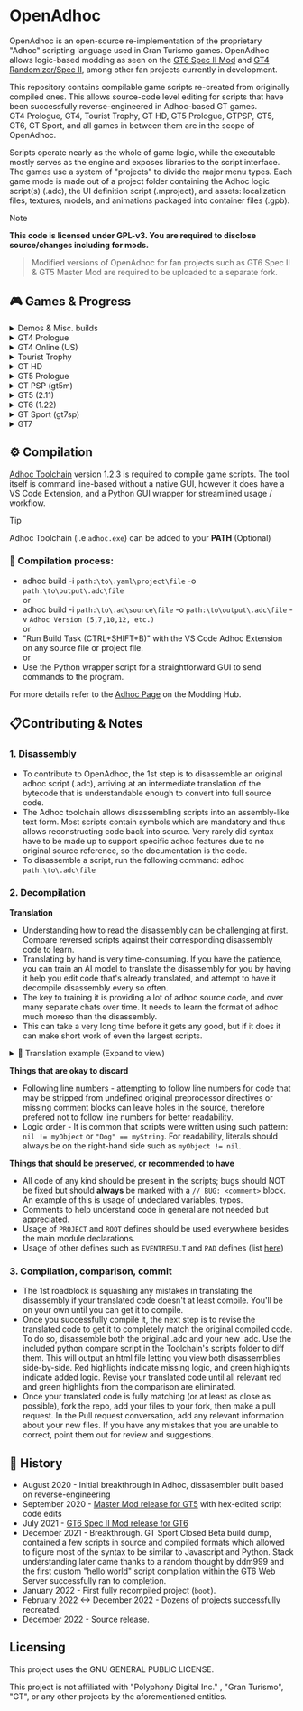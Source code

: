 
# OpenAdhoc
OpenAdhoc is an open-source re-implementation of the proprietary "Adhoc" scripting language used in Gran Turismo games. OpenAdhoc allows logic-based modding as seen on the [GT6 Spec II Mod](https://www.gtplanet.net/forum/threads/beta6-gt6-spec-ii-mod.399796/) and [GT4 Randomizer/Spec II](https://twitter.com/TheAdmiester/status/1658179881186779144), among other fan projects currently in development.

This repository contains compilable game scripts re-created from originally compiled ones. This allows source-code level editing for scripts that have been successfully reverse-engineered in Adhoc-based GT games.<br>
GT4 Prologue, GT4, Tourist Trophy, GT HD, GT5 Prologue, GTPSP, GT5, GT6, GT Sport, and all games in between them are in the scope of OpenAdhoc.<br>

Scripts operate nearly as the whole of game logic, while the executable mostly serves as the engine and exposes libraries to the script interface.
The games use a system of "projects" to divide the major menu types. Each game mode is made out of a project folder containing the Adhoc logic script(s) (.adc), the UI definition script (.mproject), and assets: localization files, textures, models, and animations packaged into container files (.gpb).

> [!NOTE]  
**This code is licensed under GPL-v3. You are required to disclose source/changes including for mods.**
>
> Modified versions of OpenAdhoc for fan projects such as GT6 Spec II & GT5 Master Mod are required to be uploaded to a separate fork.

## 🎮 Games & Progress

<details>
  <summary> Demos & Misc. builds </summary>

  <blockquote>

  <details>

  <summary> GT4 Prologue Era </summary>
  
  <blockquote>

  <details>

  <summary> GT4 Prologue Subaru Version </summary>
  
  <blockquote>

No progress.

  </blockquote></details>

  <details>

  <summary> GT4 Prologue E3 2003 </summary>
  
  <blockquote>

No progress.

  </blockquote></details>

  <details>

  <summary> GT4 Prius Trial Version </summary>
  
  <blockquote>

No progress.

  </blockquote></details>

  <details>

  <summary> GT Special Edition 2004 Geneva Edition </summary>
  
  <blockquote>

No progress.

  </blockquote></details>

  <details>

  <summary> GT Special Edition 2004 Toyota Demo </summary>
  
  <blockquote>

No progress.

  </blockquote></details>

  </blockquote></details>

  <details><summary> GT4 Era </summary><blockquote>
  <details>

  <summary> GT4 E3 2004 </summary>
  
  <blockquote>

No progress.

  </blockquote></details>

  <details>

  <summary> GT4 BMW 1 Series Virtual Drive </summary>
  
  <blockquote>

No progress.

  </blockquote></details>

  <details>

  <summary> GT4 Tokyo Game Show 2004 </summary>
  
  <blockquote>

No progress.

  </blockquote></details>

  <details>

  <summary> GT4 First Preview </summary>
  
  <blockquote>

No progress.

  </blockquote></details>

  <details>

  <summary> GT4 - Mazda MX-5 Edition Demo </summary>
  
  <blockquote>

No progress.

  </blockquote></details>
  </blockquote></details>

  <details>
  <summary> Tourist Trophy Era </summary>
  <blockquote>

  <details>

  <summary> Tourist Trophy Store Demo </summary>
  
  <blockquote>

No progress.

  </blockquote></details>

  </blockquote>
  </details>

  <details>
  <summary> GT HD Era </summary>
  <blockquote>

 <details>

  <summary> GT HD E3 2006 </summary>
  
  <blockquote>

No progress.

  </blockquote></details>

  <details>

  <summary> GT HD Tokyo Game Show 2006 </summary>
  
  <blockquote>

No progress.

  </blockquote></details>

  <details>

  <summary> GT HD Premium Subaru Impreza Rally Car '99 </summary>
  
  <blockquote>

No progress.

  </blockquote></details>

  <details>

  <summary> GT HD Le Mans 2007 </summary>
  
  <blockquote>

No progress.

  </blockquote></details>

  <details>

  <summary> GT HD Nissan Xanavi Nismo Z </summary>
  
  <blockquote>

No progress.

  </blockquote></details>

  <details>

  <summary> GT HD "Wedding Version" </summary>
  
  <blockquote>

No progress.

  </blockquote></details>
  </blockquote>
  </details>

  <details>
  <summary> GT5 Prologue Era </summary>
  <blockquote>

  <details>

  <summary> GT5P Games Convention 2007 </summary>
  
  <blockquote>

No progress.

  </blockquote></details>

  <details>

  <summary> GT5P Tokyo Games Show 2007 </summary>
  
  <blockquote>

No progress.

  </blockquote></details>

  <details>

  <summary> GT5P Tokyo Motor Show 2007 </summary>
  
  <blockquote>

No progress.

  </blockquote></details>

  <details>

  <summary> GT5P Free Trial Version </summary>
  
  <blockquote>

No progress.

  </blockquote></details>

  <details>

  <summary> GT5P Spec-I (December '07 JP release) </summary>
  
  <blockquote>

No progress.

  </blockquote></details>

  <details>

  <summary> GT5P Spec II Nürburgring Special Edition 2008 </summary>
  
  <blockquote>

No progress.

  </blockquote></details>

  <details>

  <summary> GT5P Games Convention 2008 </summary>
  
  <blockquote>

No progress.

  </blockquote></details>

  <details>

  <summary> GT5P Special Event Version GT by Citroën </summary>
  
  <blockquote>

No progress.

  </blockquote></details>

  <details>

  <summary> GT5P DOME S102 '08 </summary>
  
  <blockquote>

No progress.

  </blockquote></details>

  <details>

  <summary> GT5P Le Mans Special Edition '09 </summary>
  
  <blockquote>

No progress.

  </blockquote></details>
  
  </blockquote>
  </details>

  <details>
  <summary> GT PSP Era </summary>
  <blockquote>
    
  <details>

  <summary> GT PSP E3 2009 </summary>
  
  <blockquote>

No progress.

  </blockquote></details>

  <details>

  <summary> GT PSP E3 2009 </summary>
  
  <blockquote>

No progress.

  </blockquote></details>

  <details>

  <summary> GT PSP Gamescom 2009 </summary>
  
  <blockquote>

No progress.

  </blockquote></details>

  <details>

  <summary> GT PSP Tokyo Games Show 2009 </summary>
  
  <blockquote>

No progress.

  </blockquote></details>
  
  </blockquote>
  </details>

  <details>
  <summary> GT5 Era </summary>
  <blockquote>

  <details>

  <summary> GT5 Gamescom 2009 </summary>
  
  <blockquote>

No progress.

  </blockquote></details>

  <details>

  <summary> GT5 Tokyo Games Show 2009 </summary>
  
  <blockquote>

No progress.

  </blockquote></details>

  <details>

  <summary> GT5 Tokyo Motor Show 2009 </summary>
  
  <blockquote>

No progress.

  </blockquote></details>

  <details>

  <summary> GT5 Time Trial Challenge </summary>
  
  <blockquote>

No progress.

  </blockquote></details>

  <details>

  <summary> GT5 CES Demo </summary>
  
  <blockquote>

No progress.

  </blockquote></details>

  <details>

  <summary> GT5 SLS Demo </summary>
  
  <blockquote>

No progress.

  </blockquote></details>

  <details>

  <summary> GT5 Nür 2010 Demo </summary>
  
  <blockquote>

No progress.

  </blockquote></details>

  <details>

  <summary> GT5 24 Heures du Mans Demo </summary>
  
  <blockquote>

No progress.

  </blockquote></details>

  <details>

  <summary> GT5 E3 2010 Demo </summary>
  
  <blockquote>

No progress.

  </blockquote></details>

  <details>

  <summary> GT5 Kiosk Demo </summary>
  
  <blockquote>

No progress.

  </blockquote></details>

  <details>

  <summary> GT5 Gamescom 2010 </summary>
  
  <blockquote>

No progress.

  </blockquote></details>

  <details>

  <summary> GT5 Tokyo Games Show 2010 </summary>
  
  <blockquote>

No progress.

  </blockquote></details>

  <details>

  <summary> GT5 QA Build </summary>
  
  <blockquote>

No progress.

  </blockquote></details>

  <details>

  <summary> GT Academy 2012 </summary>
  
  <blockquote>

No progress.

  </blockquote></details>
  
  </blockquote>
  </details>

  <details>
  <summary> GT6 Era </summary>
  <blockquote>

  <details>

  <summary> GT Academy 2013 </summary>
  
  <blockquote>

No progress.

  </blockquote></details>

  <details>

  <summary> GT E3 2013 </summary>
  
  <blockquote>

No progress.

  </blockquote></details>

  <details>

  <summary> GT6 Gamescom 2013 </summary>
  
  <blockquote>

No progress.

  </blockquote></details>

  <details>

  <summary> GT6 Tokyo Games Show 2013 </summary>
  
  <blockquote>

No progress.

  </blockquote></details>

  <details>

  <summary> GT6 Toyota S-FR Build </summary>
  
  <blockquote>

No progress.

  </blockquote></details>
  
  </blockquote>
  </details>

  <details>
  <summary> GT Sport Era </summary>
  <blockquote>

  <details>

  <summary> GT Sport E3 2016 </summary>
  
  <blockquote>

No progress.

  </blockquote></details>

  <details>

  <summary> GT Sport Gamescom 2016 </summary>
  
  <blockquote>

No progress.

  </blockquote></details>

  <details>

  <summary> GT Sport Essen Motorshow Demo </summary>
  
  <blockquote>

No progress.

  </blockquote></details>

  <details>

  <summary> GT Sport Closed Beta Test Version </summary>
  
  <blockquote>

No progress.

  </blockquote></details>

  <details>

  <summary> GT Sport Open Beta </summary>
  
  <blockquote>

No progress.

  </blockquote></details>

  <details>

  <summary> GT Sport MEGAWEB GR ZONE </summary>
  
  <blockquote>

No progress.

  </blockquote></details>

  <details>

  <summary> GT Sport TGS2017 VR Support </summary>
  
  <blockquote>

No progress.

  </blockquote></details>
  
  </blockquote>
  </details>

  </blockquote>

</details>

<details>
  <summary>GT4 Prologue</summary>

### GT4 Prologue
Adhoc Version: 5<br>
GT4 Prologue scripts have PS2ZIP compression applied to them, creating a roadblock for modding purposes.<br>
Regardless, it is posslble to decompress them with [PDTools.Compression](https://github.com/Nenkai/PDTools/tree/master/PDTools.Compression) and dissassemble for reverse-engineering.<br>
There are 11 projects.<br>
No progress has been made currently.
  
|          Name          | Completed |                                     Purpose                                      | 
|------------------------|-----------|----------------------------------------------------------------------------------|
| language               |    ❌️     |                                                                                  |
| memcard                |    ❌️     |                                                                                  |
| option                 |    ❌️     |                                                                                  |
| option2                |    ❌️     |                                                                                  |
| prize                  |    ❌️     |                                                                                  |
| prologue               |    ❌️     |                                                                                  |
| prologue_arcade        |    ❌️     |                                                                                  |
| prologue_opening       |    ❌️     |                                                                                  |
| quick                  |    ❌️     |                                                                                  |
| quick-arcade           |    ❌️     |                                                                                  |
| GT4Application         |    ❌️    | Initializer and Config Script loader / re-loader                                  |

</details>

<details>
  <summary>GT4 Online (US)</summary>

### GT4 Online (US)
Adhoc Version: 7 (v5-7 compatible)<br>
22 of 29 projects are completed and can be compiled.<br>
There are 2 collections of shared scripts (share and quick-share) that multiple projects use.<br>
There are 9 leftover projects from GT4P and GT4 that are not relevant.
  
|          Name          | Completed |                                     Purpose                                      | 
|------------------------|-----------|----------------------------------------------------------------------------------|
| arcade                 |    ✔️    | Arcade mode and all of its sub-menus                                             |
| boot                   |    ✔️    | Bootup, Language select, new game setup, initial intro movie                     |
| cursor                 |    ✔️    | Sets up cursor and dialog boxes                                                  |
| demo_movie             |    ✔️    | Intro when idle at main menu, and any movie that plays after completing event    |
| eyetoy                 |    ✔️    | Handles unlocking Nike Car when scanning GT Shirt with the Eyetoy accessory      |
| gtmode                 |    ✔️    | Gran Turismo Mode and all of its sub-menus                                       |
| labomode               |    ✔️    | Photo lab, Replay Theater, Load & Save Replay, Delete Replay/Film/Photo          |
| logger                 |    ✔️    | Replay Analyzer menu, accessed from various Pre-Race menus                       |
| message                |    ❌️    | Online mode message menu                                                         |
| network (GT4 Online)   |    ❌️    | Network Connection and Online mode login                                         |
| network (GT4 Retail)   |    ✔️    | Network Connection for LAN Battle mode. Returns to arcade project once established. Also contains some unused menu pages |
| online (GT4 Online)    |    ❌️    | Online mode                                                                      |
| option                 |    ✔️    | Game Options                                                                     |
| photo_save             |    ✔️    | Photo preview and save for Photo Drive                                           |
| photo_shoot            |    ❌️    | Photo mode camera menu, photo preview and save for Photo Travel                  |
| print                  |    ✔️    | Print menu, accessed from Photo Lab                                              |
| quick-arcade           |    ✔️    | Arcade mode Single Race Pre-Race menu                                            |
| quick-championship     |    ❌️    | GT Mode Championship Pre-Race menu                                               |
| quick-event            |    ❌️    | GT Mode Single Race, Practice, and Family Cup Pre-Race menu                      |
| quick-freerun          |    ✔️    | GT Mode Photo Drive Pre-Race menu                                                |
| quick-license          |    ✔️    | GT Mode License test Pre-Race menu                                               |
| quick-mission          |    ✔️    | GT Mode Mission Pre-Race menu                                                    |
| quick-mt               |    ✔️    | GT Mode Power & Speed Pre-Race menu                                              |
| quick-online           |    ✔️    | Online Mode Pre-Race menu                                                        |
| quick-practice         |    ✔️    | GT Mode Track Meet Pre-Race menu                                                 |
| quick-tt               |    ✔️    | Arcade Mode Time Trial Pre-Race menu                                             |
| setting                |    ✔️    | Car Setting menu and all of its sub-menus (Change parts and tuning sliders)      |
| slide                  |    ❌️    | Slideshow mode                                                                   |
| GT4Application         |    ✔️    | Initializer and Config Script loader / re-loader                                 |
| --------               | ----     | ---- Stub projects: ----                                                         |
| event                  |    ✔️    | Unused project that appears to be a mode used on demo setups for public events. Seems non-functional. |
| ranking                |    ✔️    | Online leaderboards, accessed from Event project                                 |
| online (GT4 Retail)    |    ❌️    | An earlier and unused implementation of online mode, works similarly to GT4 Online's version |
| language               |    ✔️    | Leftover from GT4P's language select. Contains more language options, appears to be a dev version |
| list_box               |    ✔️    | Leftover from GT4P's Save/Delete Replay menu. Possibly contains framework for an unused save icon customizer |
| memcard                |    ✔️    | GT4P leftover                                                                    |
| option2                |    ✔️    | GT4P leftover                                                                    |
| option3                |    ✔️    | GT4P leftover                                                                    |
| quick                  |    ✔️    | GT4P leftover                                                                    |

</details>

<details>
  <summary>Tourist Trophy</summary>

### Tourist Trophy
Adhoc Version: 7<br>
  There are 22 projects.<br>
  There are 2 collections of shared scripts (share and quick-share) that multiple projects use.<br>
  No progress has been made currently.

|          Name          | Completed |                                     Purpose                                      | 
|------------------------|-----------|----------------------------------------------------------------------------------|
| arcade                 |    ❌️    | Arcade mode and all of its sub-menus                                             |
| bestshot               |    ❌️    |                                                                                  |
| boot                   |    ❌️    | Bootup, new game setup, initial intro movie                                      |
| cursor                 |    ❌️    | Sets up cursor and dialog boxes                                                  |
| demo_movie             |    ❌️    | Intro when idle at main menu, and any movie that plays after completing event    |
| labomode               |    ❌️    | Photo lab, Replay Theater, Load & Save Replay, Delete Replay/Film/Photo          |
| option                 |    ❌️    | Game Options                                                                     |
| photo_save             |    ❌️    | Photo mode                                                                       |
| print                  |    ❌️    |                                                                                  |
| quick-arcade           |    ❌️    |                                                                                  |
| quick-challenge        |    ❌️    |                                                                                  |
| quick-championship     |    ❌️    |                                                                                  |
| quick-event            |    ❌️    |                                                                                  |
| quick-freerun          |    ❌️    |                                                                                  |
| quick-license          |    ❌️    |                                                                                  |
| quick-photo            |    ❌️    |                                                                                  |
| quick-practice         |    ❌️    |                                                                                  |
| quick-tt               |    ❌️    |                                                                                  |
| setting                |    ❌️    | Bike Setting menu and all of its sub-menus (Change parts and tuning sliders)     |
| slide                  |    ❌️    | Slideshow mode                                                                   |
| ttmode                 |    ❌️    | Tourist Trophy mode and all of its sub-menus                                     |
| GT4Application         |    ❌️    | Initializer and Config Script loader / re-loader                                 |
</details>

<details>
  <summary>GT HD</summary>

### GT HD
  Adhoc Version: 10 (v8-10 compatible)<br>
  There are 7 projects.<br>
  There are 2 collections of shared scripts (share and quick-share) that multiple projects use.<br>
  No progress has been made currently.

|          Name          | Completed |                                     Purpose                                      |
|------------------------|-----------|----------------------------------------------------------------------------------|
| boot                   |    ❌️    |                                                                                  |
| cursor                 |    ❌️    |                                                                                  |
| demo_movie             |    ❌️    |                                                                                  |
| option                 |    ❌️    |                                                                                  |
| quick-arcade           |    ❌️    |                                                                                  |
| trial                  |    ❌️    |                                                                                  |
| GT4Application         |    ❌️    | Initializer and Config Script loader / re-loader                                 |
</details>

<details>
  <summary>GT5 Prologue</summary>

### GT5 Prologue
  Adhoc Version: 10<br>
  No progress has been made currently.
</details>

<details>
  <summary>GT PSP (gt5m)</summary>

### GT PSP (gt5m)
  Adhoc Version: 12<br>
  All projects and scripts fully reversed by pez2k ✔️<br>
  Adhoc code is identical for all regions and revisions.
</details>

<details>
  <summary>GT5 (2.11)</summary>
  
### GT5
Adhoc Version: 12<br>
GT5 2.11 is prefered over 2.17 due to 2.12<->2.17 having no extra content, and mainly patches exploits/server use and other minor things.

|          Name          | Completed |                                     Purpose                                      | 
|------------------------|-----------|----------------------------------------------------------------------------------|
| main                   |    ✔️    | Initial Bootstrap & Utils before `boot`                                          |
| arcade                 |    ✔️    | Arcade Mode                                                                      |
| academy                |    ❌    | N/A                                                                              |
| boot                   |    ✔️    | Boot Project (logic is in bootstrap scripts)                                     |
| concept                |    ❌    | N/A                                                                              |
| config                 |    ❌    | N/A                                                                              |
| cursor                 |    ❌    | N/A                                                                              |
| demo_movie             |    ❌    | N/A                                                                              |
| dialog                 |    ❌    | N/A                                                                              |
| gps_replay             |    ❌    | N/A                                                                              |
| gtauto                 |    ❌    | N/A                                                                              |
| gtmode                 |    ❌    | N/A                                                                              |
| gttop                  |    ✔️    | Main Menu                                                                        |
| gttv                   |    ❌    | N/A                                                                              |
| gttv2                  |    ❌    | N/A                                                                              |
| leavedemo              |    ❌    | N/A                                                                              |
| manual                 |    ❌    | N/A                                                                              |
| multimonitor           |    ❌    | N/A                                                                              |
| museum                 |    ❌    | N/A                                                                              |
| news                   |    ❌    | N/A                                                                              |
| online                 |    ❌    | N/A                                                                              |
| online_bspec           |    ❌    | N/A                                                                              |
| option                 |    ❌    | N/A                                                                              |
| photo                  |    ❌    | N/A                                                                              |
| play_movie             |    ❌    | N/A                                                                              |
| race                   |    ❌    | N/A                                                                              |
| race_*                 |    ❌    | N/A                                                                              |
| ranking                |    ❌    | N/A                                                                              |
| rcvtst                 |    ❌    | N/A                                                                              |
| setting                |    ❌    | N/A                                                                              |
| ui_kit                 |    ❌    | N/A                                                                              |
| user_profile           |    ❌    | N/A                                                                              |
| user_profile_driver    |    ❌    | N/A                                                                              |

---

</details>

<details>
  <summary>GT6 (1.22)</summary>
  
### GT6
  Adhoc Version: 12<br>
  26 of 49 projects are completed and can be compiled
  
|          Name          | Completed |                                     Purpose                                      | 
|------------------------|-----------|----------------------------------------------------------------------------------|
| main                   |    ✔️    | Initial Bootstrap & Utils before `boot`                                          |
| arcade                 |    ✔️    | Arcade Mode                                                                      |
| boot                   |    ✔️    | Boot Process handling (Game Start to main project i.e `gtmode` or `dev_runviewer`|
| config                 |    ✔️    | Game Save Nodes Creation                                                         |
| community              |    ✔️    | Community/Online Features Menu (Clubs, TimeLine, Bbs, etc)                       |
| cursor                 |    ✔️    | Cursor handling & Top Menu                                                       |
| datalogger             |    ❌    | Car Data Logger Menu                                                             |
| dev_design_work        |    ✔️    | UI Showcasing (1.00)                                                             |
| dev_runviewer          |    ✔️    | Developer Tools                                                                  |
| dev_sound              |    ✔️    | Sound Engineering Develop Tools                                                  |
| dev_test_sequence      |    ❌    | Unknown Dev Tools                                                                |
| develop                |    ✔️    | Cheat/QA Menu for `gtmode`                                                       |
| dialog                 |    ❌    | UI Components for Dialogs                                                        |
| event_setting          |    ❌    | Settings Menu for Editing Lobby Options                                          |
| garage                 |    ✔️    | Garage Manager                                                                   |
| gps_replay             |    ❌    | GPS Replay                                                                       |
| gtmode                 |    ✔️    | GT Mode. Everything before loading into an event/race.                           |
| gtauto                 |    ✔️    | GT Auto                                                                          |
| gttv                   |    ❌    | Stub Leftover from GT5                                                           |
| leavedemo              |    ✔️    | Idle demonstration project                                                       |
| manual                 |    ✔️    | Manual Menu & Credits                                                            |
| multimonitor           |    ✔️    | Multimonitor Handler Project                                                     |
| option                 |    ✔️    | Game Settings Menu                                                               |
| photo                  |    ✔️    | Photo Mode Handler                                                               |
| play_movie             |    ✔️    | Intro Movie Player Project                                                       |
| race                   |    ✔️    | Main Race Project & Base                                                         |
| race_arcade_style      |    ❌    | Sierra Time Rally game mode plugin                                               |
| race_course_edit       |    ❌    | Custom Track Test & Uploader game mode plugin                                    |
| race_drag              |    ❌    | Left-over Drag game mode plugin                                                  |
| race_drift             |    ❌    | Drift game mode plugin                                                           |
| race_freerun           |    ✔️    | Free-Run game mode plugin                                                        |
| race_license           |    ✔️    | License game mode plugin                                                         |
| race_mission           |    ✔️    | Mission game mode plugin                                                         |
| race_online_drift      |    ❌    | Seasonal Drift Event game mode plugin                                            |
| race_online_event      |    ❌    | Online Quickmatch Event game mode plugin                                         |
| race_online_room       |    ✔️    | Online Lobby game mode plugin                                                    |
| race_online_single     |    ❌    | Seasonal Event game mode plugin                                                  |
| race_online_timeattack |    ❌    | Seasonal Time Trial game mode plugin                                             |
| race_single            |    ❌    | Event game mode plugin                                                           |
| race_split             |    ❌    | Split-Screen game mode plugin                                                    |
| race_tutorial          |    ❌    | Tutorial game mode plugin                                                        |
| race_timeattack        |    ✔️    | Time Trial game mode plugin                                                      |
| ranking                |    ❌    | Rankings/Leaderboard Handler Project                                             |
| setting                |    ❌    | Car Parameters/Tuning Menu                                                       |
| ui_kit                 |    ✔️    | Generic UI Components Project                                                    |
| ui_kit_sub             |    ❌    | Unknown                                                                          |
| vision_gt              |    ❌    | Vision GT Menu                                                                   |
</details>

<details>
  <summary>GT Sport (gt7sp)</summary>

### GT Sport (gt7sp)
  Adhoc Version: 12<br>
  Only the boot project (1.00) reversed.
</details>

<details>
  <summary>GT7</summary>

### GT7

  Out of scope. GT7 no longer uses Adhoc language and instead uses Swift (custom parser & compiler) which is then compiled to adhoc bytecode.
  <br>

> [!NOTE]
> Original bugs are left as is. You can find any the have been identified with the `// BUG` comments.
</details>

## ⚙️ Compilation

[Adhoc Toolchain](https://github.com/Nenkai/GTAdhocToolchain) version 1.2.3 is required to compile game scripts. 
The tool itself is command line-based without a native GUI, however it does have a VS Code Extension, and a Python GUI wrapper for streamlined usage / workflow.
> [!TIP]
Adhoc Toolchain (i.e `adhoc.exe`) can be added to your **PATH** (Optional)

### 🔧 Compilation process:
* adhoc build -i `path:\to\.yaml\project\file` -o `path:\to\output\.adc\file`<br>
or<br>
* adhoc build -i `path:\to\.ad\source\file` -o `path:\to\output\.adc\file` -v `Adhoc Version (5,7,10,12, etc.)`<br>
or<br>
* "Run Build Task (CTRL+SHIFT+B)" with the VS Code Adhoc Extension on any source file or project file.<br>
or<br>
* Use the Python wrapper script for a straightforward GUI to send commands to the program.

For more details refer to the [Adhoc Page](https://nenkai.github.io/gt-modding-hub/concepts/adhoc/adhoc/) on the Modding Hub.

## 📋Contributing & Notes

### 1. Disassembly
* To contribute to OpenAdhoc, the 1st step is to disassemble an original adhoc script (.adc), arriving at an intermediate translation of the bytecode that is understandable enough to convert into full source code.
* The Adhoc toolchain allows disassembling scripts into an assembly-like text form. Most scripts contain symbols which are mandatory and thus allows reconstructing code back into source. Very rarely did syntax have to be made up to support specific adhoc features due to no original source reference, so the documentation is the code.
* To disassemble a script, run the following command: adhoc `path:\to\.adc\file`<br>

### 2. Decompilation
**Translation**<br>
* Understanding how to read the disassembly can be challenging at first. Compare reversed scripts against their corresponding disassembly code to learn.
* Translating by hand is very time-consuming. If you have the patience, you can train an AI model to translate the disassembly for you by having it help you edit code that's already translated,
and attempt to have it decompile disassembly every so often.
* The key to training it is providing a lot of adhoc source code, and over many separate chats over time. It needs to learn the format of adhoc much moreso than the disassembly.
* This can take a very long time before it gets any good, but if it does it can make short work of even the largest scripts.<br>
<details>
  <summary> 📝 Translation example (Expand to view)</summary>

  Disassembly:<br>
  
1A4E| 118| 30| `FUNCTION_DEFINE - onActivate(context)`<br>
// *FUNCTION_DEFINE means we are beginning a new function. we write function onActivate(context) {*<br>
`> Instruction Count: 43 (1A7F)`<br>
`> Stack Size: 6 - Variable Heap Size: 7 - Variable Heap Size Static: =Variable Heap Size`<br>
1A87| 109|  0| VARIABLE_PUSH: Slide,slide,`Slide::slide`, Static:2<br>
// *The 1st piece of relevant code is Slide::slide*<br>
// *making this the start of the 1st line of code inside this function.*<br>
1AB0| 109|  1| EVAL<br>
1AB5| 109|  2| ATTRIBUTE_PUSH: `isPlaying`<br>
// *attributes are represented by period `.` so now we have Slide::slide.isPlaying*<br>
1AC5| 109|  3| EVAL<br>
1ACA| 109|  4| `CALL: ArgCount=0`<br>
// *we now know there's arguments with CALL: ArgCount. In this case it's 0 so we will now have Slide::slide.isPlaying()*<br>
1AD3| 109|  5| EVAL<br>
1AD8| 109|  6| UNARY_OPERATOR: ! (`!`)<br>
// *We don't know how this is used quite yet, for now we hold onto that*<br>
1AE0| 109|  7| `JUMP_IF_FALSE: Jump To Func Ins 39`<br>
// *Now we know. Jump if false is a standard if() statement. So now our 1st line of code is complete: if (!Slide::slide.isPlaying()) {*<br>
  1AE9| 110|  8| NOP<br>
  1AEE| 111|  9| VARIABLE_PUSH: main,sound,`main::sound`, Static:3<br>
  // *Now inside the if statement, our 2nd line of code begins. So far we have main::sound*<br>
  1B15| 111| 10| EVAL<br>
  1B1A| 111| 11| `ATTRIBUTE_PUSH: play`<br>
  // *attribute for main::sound, now we have main::sound.play*<br>
  1B25| 111| 12| EVAL<br>
  1B2A| 111| 13| STRING_CONST: `ok`<br>
  // *A string! these are represented by quotes `""`. For now we don't know how this is used. Save for later.*<br>
  1B33| 111| 14| `CALL: ArgCount=1`<br>
  // *With the argument here we now know: main::sound.play("ok")*<br>
  1B3C| 111| 15| EVAL<br>
  1B41| 111| 16| POP_OLD<br>
  // *POP_OLDs incidcate the end for a line of code, so the 2nd line is done<br>
  // *and since it isn't an if or a switch case, we finish it off with semicolon: main::sound.play("ok");*<br>
  1B46| 112| 17| VARIABLE_PUSH: Slide,slide,`Slide::slide`, Static:2<br>
  // *Now on the 3rd line starting with Slide::slide*<br>
  1B6F| 112| 18| EVAL<br>
  1B74| 112| 19| `ATTRIBUTE_PUSH: doPlay`<br>
  // *Now we have Slide::slide.doPlay*<br>
  1B81| 112| 20| EVAL<br>
  1B86| 112| 21| `CALL: ArgCount=0`<br>
  // *Now we have Slide::slide.doPlay()<br>
  1B8F| 112| 22| EVAL<br>
  1B94| 112| 23| POP_OLD<br>
  // *Cap it off with semicolon: Slide::slide.doPlay();*<br>
  1B99| 113| 24| VARIABLE_PUSH: sensitive,`sensitive`, Static:4<br>
  // *4th line: sensitive*<br>
  1BBC| 113| 25| EVAL<br>
  1BC1| 113| 26| `CALL: ArgCount=0`<br>
  // *Now we have sensitive()*<br>
  1BCA| 113| 27| EVAL<br>
  1BCF| 113| 28| POP_OLD<br>
  // *Confirms the end of line 4, cap it off with semicolon<br>
  1BD4| 114| 29| VARIABLE_PUSH: SlideRoot,`SlideRoot`, Static:5<br>
  // *5th line: SlideRoot*<br>
  1BF7| 114| 30| EVAL<br>
  1BFC| 114| 31| `ATTRIBUTE_PUSH: setFocus`<br>
  // *Now we have SlideRoot.setFocus*<br>
  1C0B| 114| 32| EVAL<br>
  1C10| 114| 33| VARIABLE_PUSH: Stop,`Stop`, Static:6<br>
  // *Don't know what to do with `Stop` just yet*<br>
  1C29| 114| 34| EVAL<br>
  1C2E| 114| 35| `CALL: ArgCount=1`<br>
  // *Now we do: SlideRoot.setFocus(Stop)<br>
  1C37| 114| 36| EVAL<br>
  1C3C| 114| 37| POP_OLD<br>
  // *Cap it off with semicolon*<br>
  1C41| 115| 38| NOP<br>
  // *As per the jump instruction from earlier, we have now exited the if statement and need to cap it off with the other end of the curly bracket }.*<br>
  `1C46| 117| 39| INT_CONST: 2 (0x02)`<br>
  `1C4F| 117| 40| POP_OLD`<br>
  `1C54| 117| 41| SET_STATE_OLD: State=RETURN (1)`<br>
  // *This particular bundle of code means we are returning something specific. In this case*<br>
  // *we are returning 2 (`return 2;`) however the correct interpretation is EVENTRESULT type 2,*<br>
  // *which is EVENTRESULT_FILTER. so the correct translation is `return EVENTRESULT_FILTER;`.*<br>
  // *This is commonly seen on functions that involve canceling things and going backward.*<br>
  `1C5A| 118| 42| SET_STATE_OLD: State=RETURN (1)`<br>
  // *The compiler automatically handles the final return on any function, so these are not written.*<br>

Translated:<br>
```
function onActivate(context)
{
    if (!Slide::slide.isPlaying())
    {
        main::sound.play("ok");
        Slide::slide.doPlay();
        sensitive();
        SlideRoot.setFocus(Stop);
    }

    return EVENTRESULT_FILTER;
}
```
--- End Translation Example ---
</details>

**Things that are okay to discard**
* Following line numbers - attempting to follow line numbers for code that may be stripped from undefined original preprocessor directives or missing comment blocks can leave holes in the source, therefore prefered not to follow line numbers for better readability.
* Logic order - It is common that scripts were written using such pattern: `nil != myObject` or `"Dog" == myString`. For readability, literals should always be on the right-hand side such as `myObject != nil`.

**Things that should be preserved, or recommended to have**
* All code of any kind should be present in the scripts; bugs should NOT be fixed but should **always** be marked with a `// BUG: <comment>` block. An example of this is usage of undeclared variables, typos.
* Comments to help understand code in general are not needed but appreciated.
* Usage of `PROJECT` and `ROOT` defines should be used everywhere besides the main module declarations.
* Usage of other defines such as `EVENTRESULT` and `PAD` defines (list [here](https://github.com/Nenkai/GTAdhocToolchain/wiki/Builtin-Macros))

### 3. Compilation, comparison, commit
* The 1st roadblock is squashing any mistakes in translating the disassembly if your translated code doesn't at least compile. You'll be on your own until you can get it to compile.
* Once you successfully compile it, the next step is to revise the translated code to get it to completely match the original compiled code. To do so, disassemble both the original .adc and your new .adc.
Use the included python compare script in the Toolchain's scripts folder to diff them. This will output an html file letting you view both disassemblies side-by-side.
Red highlights indicate missing logic, and green highlights indicate added logic. Revise your translated code until all relevant red and green highlights from the comparison are eliminated.
* Once your translated code is fully matching (or at least as close as possible), fork the repo, add your files to your fork, then make a pull request. In the Pull request conversation, add any relevant information
about your new files. If you have any mistakes that you are unable to correct, point them out for review and suggestions.

## 📜 History
* August 2020 - Initial breakthrough in Adhoc, dissasembler built based on reverse-engineering
* September 2020 - [Master Mod release for GT5](https://www.gtplanet.net/forum/threads/1-8-0-gt5-master-mod.395844/) with hex-edited script code edits
* July 2021 - [GT6 Spec II Mod release for GT6](https://www.gtplanet.net/forum/threads/beta6-gt6-spec-ii-mod.399796/)
* December 2021 - Breakthrough. GT Sport Closed Beta build dump, contained a few scripts in source and compiled formats which allowed to figure most of the syntax to be similar to Javascript and Python. Stack understanding later came thanks to a random thought by ddm999 and the first custom "hello world" script compilation within the GT6 Web Server successfully ran to completion.
* January 2022 - First fully recompiled project (`boot`).
* February 2022 <-> December 2022 - Dozens of projects successfully recreated.
* December 2022 - Source release.

## Licensing
This project uses the GNU GENERAL PUBLIC LICENSE.

This project is not affiliated with "Polyphony Digital Inc." , "Gran Turismo", "GT", or any other projects by the aforementioned entities.
